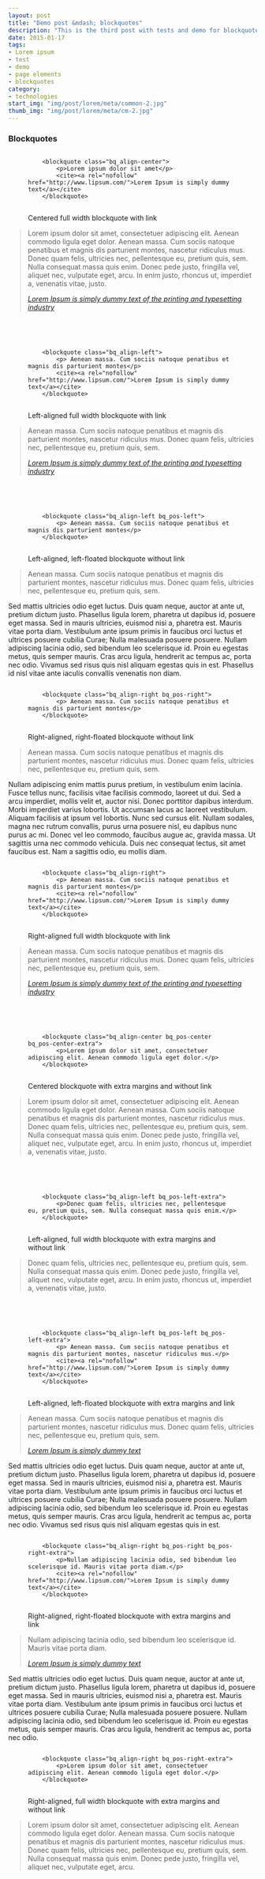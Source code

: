 ```yaml
---
layout: post
title: "Demo post &mdash; blockquotes"
description: "This is the third post with tests and demo for blockquotes with code snippets and explanations"
date: 2015-01-17
tags: 
- Lorem ipsum
- test 
- demo
- page elements
- blockquotes
category:
- technologies
start_img: "img/post/lorem/meta/common-2.jpg"
thumb_img: "img/post/lorem/meta/cm-2.jpg"
---
```

<h3 class="typo_serif typo_center">Blockquotes</h3>

<!-- centered blockquote -->

<figure class="code_center code_center-extra">
    <pre><code class="language-markup">    
    &lt;blockquote class=&quot;bq_align-center&quot;&gt;
        &lt;p&gt;Lorem ipsum dolor sit amet&lt;/p&gt;
        &lt;cite&gt;&lt;a rel=&quot;nofollow&quot; href=&quot;http://www.lipsum.com/&quot;&gt;Lorem Ipsum is simply dummy text&lt;/a&gt;&lt;/cite&gt;
    &lt;/blockquote&gt;                
    </code></pre>
    <figcaption>Centered full width blockquote with link</figcaption>
</figure>
<blockquote class="bq_align-center" title="Centered full width blockquote with link">
    <p>Lorem ipsum dolor sit amet, consectetuer adipiscing elit. Aenean commodo ligula eget dolor. Aenean massa. Cum sociis natoque penatibus et magnis dis parturient montes, nascetur ridiculus mus. Donec quam felis, ultricies nec, pellentesque eu, pretium quis, sem. Nulla consequat massa quis enim. Donec pede justo, fringilla vel, aliquet nec, vulputate eget, arcu. In enim justo, rhoncus ut, imperdiet a, venenatis vitae, justo.</p>
    <cite><a rel="nofollow" href="http://www.lipsum.com/">Lorem Ipsum is simply dummy text of the printing and typesetting industry</a></cite>
</blockquote>

<br>
<br>

<!-- left-aligned blockquote -->

<figure class="code_center code_center-extra">
    <pre><code class="language-markup">
    &lt;blockquote class=&quot;bq_align-left&quot;&gt;
        &lt;p&gt; Aenean massa. Cum sociis natoque penatibus et magnis dis parturient montes&lt;/p&gt;
        &lt;cite&gt;&lt;a rel=&quot;nofollow&quot; href=&quot;http://www.lipsum.com/&quot;&gt;Lorem Ipsum is simply dummy text&lt;/a&gt;&lt;/cite&gt;
    &lt;/blockquote&gt;                
    </code></pre>
    <figcaption>Left-aligned full width blockquote with link</figcaption>
</figure>
<blockquote class="bq_align-left" title="Left-aligned full width blockquote with link">
    <p> Aenean massa. Cum sociis natoque penatibus et magnis dis parturient montes, nascetur ridiculus mus. Donec quam felis, ultricies nec, pellentesque eu, pretium quis, sem.</p>
    <cite><a rel="nofollow" href="http://www.lipsum.com/">Lorem Ipsum is simply dummy text of the printing and typesetting industry</a></cite>
</blockquote>

<br>
<br>

<!-- left-floated blockquote -->

<figure class="code_center code_center-extra">
    <pre><code class="language-markup"> 
    &lt;blockquote class=&quot;bq_align-left bq_pos-left&quot;&gt;
        &lt;p&gt; Aenean massa. Cum sociis natoque penatibus et magnis dis parturient montes&lt;/p&gt;
    &lt;/blockquote&gt;               
    </code></pre>
    <figcaption>Left-aligned, left-floated blockquote without link</figcaption>
</figure>
<blockquote class="bq_align-left bq_pos-left" title="Left-aligned, left-floated blockquote without link">
    <p> Aenean massa. Cum sociis natoque penatibus et magnis dis parturient montes, nascetur ridiculus mus. Donec quam felis, ultricies nec, pellentesque eu, pretium quis, sem.</p>
</blockquote>
<p>Sed mattis ultricies odio eget luctus. Duis quam neque, auctor at ante ut, pretium dictum justo. Phasellus ligula lorem, pharetra ut dapibus id, posuere eget massa. Sed in mauris ultricies, euismod nisi a, pharetra est. Mauris vitae porta diam. Vestibulum ante ipsum primis in faucibus orci luctus et ultrices posuere cubilia Curae; Nulla malesuada posuere posuere. Nullam adipiscing lacinia odio, sed bibendum leo scelerisque id. Proin eu egestas metus, quis semper mauris. Cras arcu ligula, hendrerit ac tempus ac, porta nec odio. Vivamus sed risus quis nisl aliquam egestas quis in est. Phasellus id nisl vitae ante iaculis convallis venenatis non diam. </p>

<!-- right-floated blockquote -->

<figure class="code_center code_center-extra">
    <pre><code class="language-markup">
    &lt;blockquote class=&quot;bq_align-right bq_pos-right&quot;&gt;
        &lt;p&gt; Aenean massa. Cum sociis natoque penatibus et magnis dis parturient montes&lt;/p&gt;
    &lt;/blockquote&gt;                
    </code></pre>
    <figcaption>Right-aligned, right-floated blockquote without link</figcaption>
</figure>
<blockquote class="bq_align-right bq_pos-right" title="Right-aligned, right-floated blockquote without link">
    <p> Aenean massa. Cum sociis natoque penatibus et magnis dis parturient montes, nascetur ridiculus mus. Donec quam felis, ultricies nec, pellentesque eu, pretium quis, sem.</p>
</blockquote>
<p>Nullam adipiscing enim mattis purus pretium, in vestibulum enim lacinia. Fusce tellus nunc, facilisis vitae facilisis commodo, laoreet ut dui. Sed a arcu imperdiet, mollis velit et, auctor nisi. Donec porttitor dapibus interdum. Morbi imperdiet varius lobortis. Ut accumsan lacus ac laoreet vestibulum. Aliquam facilisis at ipsum vel lobortis. Nunc sed cursus elit. Nullam sodales, magna nec rutrum convallis, purus urna posuere nisl, eu dapibus nunc purus ac mi. Donec vel leo commodo, faucibus augue ac, gravida massa. Ut sagittis urna nec commodo vehicula. Duis nec consequat lectus, sit amet faucibus est. Nam a sagittis odio, eu mollis diam. </p>

<!-- right-aligned blockquote -->

<figure class="code_center code_center-extra">
    <pre><code class="language-markup">
    &lt;blockquote class=&quot;bq_align-right&quot;&gt;
        &lt;p&gt; Aenean massa. Cum sociis natoque penatibus et magnis dis parturient montes&lt;/p&gt;
        &lt;cite&gt;&lt;a rel=&quot;nofollow&quot; href=&quot;http://www.lipsum.com/&quot;&gt;Lorem Ipsum is simply dummy text&lt;/a&gt;&lt;/cite&gt;
    &lt;/blockquote&gt;                
    </code></pre>
    <figcaption>Right-aligned full width blockquote with link</figcaption>
</figure>
<blockquote class="bq_align-right" title="Right-aligned full width blockquote with link">
    <p> Aenean massa. Cum sociis natoque penatibus et magnis dis parturient montes, nascetur ridiculus mus. Donec quam felis, ultricies nec, pellentesque eu, pretium quis, sem.</p>
    <cite><a rel="nofollow" href="http://www.lipsum.com/">Lorem Ipsum is simply dummy text of the printing and typesetting industry</a></cite>
</blockquote>

<br>
<br>

<!-- centered extra margin blockquote -->

<figure class="code_center code_center-extra">
    <pre><code class="language-markup">
    &lt;blockquote class=&quot;bq_align-center bq_pos-center bq_pos-center-extra&quot;&gt;
        &lt;p&gt;Lorem ipsum dolor sit amet, consectetuer adipiscing elit. Aenean commodo ligula eget dolor.&lt;/p&gt;
    &lt;/blockquote&gt;                
    </code></pre>
    <figcaption>Centered blockquote with extra margins and without link</figcaption>
</figure>
<blockquote class="bq_align-center bq_pos-center bq_pos-center-extra" title="Centered blockquote with extra margins and without link">
    <p>Lorem ipsum dolor sit amet, consectetuer adipiscing elit. Aenean commodo ligula eget dolor. Aenean massa. Cum sociis natoque penatibus et magnis dis parturient montes, nascetur ridiculus mus. Donec quam felis, ultricies nec, pellentesque eu, pretium quis, sem. Nulla consequat massa quis enim. Donec pede justo, fringilla vel, aliquet nec, vulputate eget, arcu. In enim justo, rhoncus ut, imperdiet a, venenatis vitae, justo.</p>
</blockquote>

<br>
<br>

<!-- left-aligned full-width extra margin blockquote -->

<figure class="code_center code_center-extra">
    <pre><code class="language-markup">
    &lt;blockquote class=&quot;bq_align-left bq_pos-left-extra&quot;&gt;
        &lt;p&gt;Donec quam felis, ultricies nec, pellentesque eu, pretium quis, sem. Nulla consequat massa quis enim.&lt;/p&gt;
    &lt;/blockquote&gt;                
    </code></pre>
    <figcaption>Left-aligned, full width blockquote with extra margins and without link</figcaption>
</figure>   
<blockquote class="bq_align-left bq_pos-left-extra" title="Left-aligned, full width blockquote with extra margins and without link">
    <p>Donec quam felis, ultricies nec, pellentesque eu, pretium quis, sem. Nulla consequat massa quis enim. Donec pede justo, fringilla vel, aliquet nec, vulputate eget, arcu. In enim justo, rhoncus ut, imperdiet a, venenatis vitae, justo.</p>
</blockquote>

<br>
<br>

<!-- left-aligned left-floated (with extra margin) blockquote -->

<figure class="code_center code_center-extra">
    <pre><code class="language-markup">
    &lt;blockquote class=&quot;bq_align-left bq_pos-left bq_pos-left-extra&quot;&gt;
        &lt;p&gt; Aenean massa. Cum sociis natoque penatibus et magnis dis parturient montes, nascetur ridiculus mus.&lt;/p&gt;
        &lt;cite&gt;&lt;a rel=&quot;nofollow&quot; href=&quot;http://www.lipsum.com/&quot;&gt;Lorem Ipsum is simply dummy text&lt;/a&gt;&lt;/cite&gt;
    &lt;/blockquote&gt;                
    </code></pre>
    <figcaption>Left-aligned, left-floated blockquote with extra margins and link</figcaption>
</figure>
<blockquote class="bq_align-left bq_pos-left bq_pos-left-extra" title="Left-aligned, left-floated blockquote with extra margins and link">
    <p> Aenean massa. Cum sociis natoque penatibus et magnis dis parturient montes, nascetur ridiculus mus. Donec quam felis, ultricies nec, pellentesque eu, pretium quis, sem.</p>
    <cite><a rel="nofollow" href="http://www.lipsum.com/">Lorem Ipsum is simply dummy text</a></cite>
</blockquote>
<p>Sed mattis ultricies odio eget luctus. Duis quam neque, auctor at ante ut, pretium dictum justo. Phasellus ligula lorem, pharetra ut dapibus id, posuere eget massa. Sed in mauris ultricies, euismod nisi a, pharetra est. Mauris vitae porta diam. Vestibulum ante ipsum primis in faucibus orci luctus et ultrices posuere cubilia Curae; Nulla malesuada posuere posuere. Nullam adipiscing lacinia odio, sed bibendum leo scelerisque id. Proin eu egestas metus, quis semper mauris. Cras arcu ligula, hendrerit ac tempus ac, porta nec odio. Vivamus sed risus quis nisl aliquam egestas quis in est. </p>

<!-- right-aligned right-floated (with extra margin) blockquote -->

<figure class="code_center code_center-extra">
    <pre><code class="language-markup">
    &lt;blockquote class=&quot;bq_align-right bq_pos-right bq_pos-right-extra&quot;&gt;
        &lt;p&gt;Nullam adipiscing lacinia odio, sed bibendum leo scelerisque id. Mauris vitae porta diam.&lt;/p&gt;
        &lt;cite&gt;&lt;a rel=&quot;nofollow&quot; href=&quot;http://www.lipsum.com/&quot;&gt;Lorem Ipsum is simply dummy text&lt;/a&gt;&lt;/cite&gt;
    &lt;/blockquote&gt;                
    </code></pre>
    <figcaption>Right-aligned, right-floated blockquote with extra margins and link</figcaption>
</figure>
<blockquote class="bq_align-right bq_pos-right bq_pos-right-extra" title="Right-aligned, right-floated blockquote with extra margins and link">
    <p>Nullam adipiscing lacinia odio, sed bibendum leo scelerisque id. Mauris vitae porta diam.</p>
    <cite><a rel="nofollow" href="http://www.lipsum.com/">Lorem Ipsum is simply dummy text</a></cite>
</blockquote>
<p>Sed mattis ultricies odio eget luctus. Duis quam neque, auctor at ante ut, pretium dictum justo. Phasellus ligula lorem, pharetra ut dapibus id, posuere eget massa. Sed in mauris ultricies, euismod nisi a, pharetra est. Mauris vitae porta diam. Vestibulum ante ipsum primis in faucibus orci luctus et ultrices posuere cubilia Curae; Nulla malesuada posuere posuere. Nullam adipiscing lacinia odio, sed bibendum leo scelerisque id. Proin eu egestas metus, quis semper mauris. Cras arcu ligula, hendrerit ac tempus ac, porta nec odio. </p>
    
<!-- right-aligned full-width extra margin blockquote -->

<figure class="code_center code_center-extra">
    <pre><code class="language-markup"> 
    &lt;blockquote class=&quot;bq_align-right bq_pos-right-extra&quot;&gt;
        &lt;p&gt;Lorem ipsum dolor sit amet, consectetuer adipiscing elit. Aenean commodo ligula eget dolor.&lt;/p&gt;
    &lt;/blockquote&gt;               
    </code></pre>
    <figcaption>Right-aligned, full width blockquote with extra margins and without link</figcaption>
</figure>
<blockquote class="bq_align-right bq_pos-right-extra" title="Right-aligned, full width blockquote with extra margins and without link">
    <p>Lorem ipsum dolor sit amet, consectetuer adipiscing elit. Aenean commodo ligula eget dolor. Aenean massa. Cum sociis natoque penatibus et magnis dis parturient montes, nascetur ridiculus mus. Donec quam felis, ultricies nec, pellentesque eu, pretium quis, sem. Nulla consequat massa quis enim. Donec pede justo, fringilla vel, aliquet nec, vulputate eget, arcu. </p>
</blockquote>
